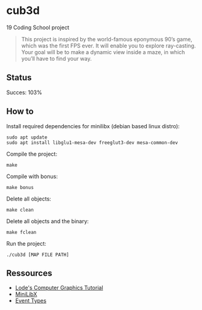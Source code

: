# cub3d

19 Coding School project

>This project is inspired by the world-famous eponymous 90’s game, which
was the first FPS ever. It will enable you to explore ray-casting. Your goal will be to
make a dynamic view inside a maze, in which you’ll have to find your way.

## Status

Succes: 103%

## How to

Install required dependencies for minilibx (debian based linux distro):
```
sudo apt update
sudo apt install libglu1-mesa-dev freeglut3-dev mesa-common-dev
```
Compile the project:
```
make
```
Compile with bonus:
```
make bonus
```
Delete all objects:
```
make clean
```
Delete all objects and the binary:
```
make fclean
```
Run the project:
```
./cub3d [MAP FILE PATH]
```


## Ressources

- [Lode's Computer Graphics Tutorial](https://lodev.org/cgtutor/raycasting.html)
- [MiniLibX](https://harm-smits.github.io/42docs/libs/minilibx)
- [Event Types](https://tronche.com/gui/x/xlib/events/types.html)
